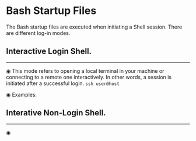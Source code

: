 # Bash Startup Files
The Bash startup files are executed when initiating a Shell session. There are different log-in modes.

## Interactive Login Shell.
---------------------------------------------------------------------
◉ This mode refers to opening a local terminal in your machine or connecting to a remote one interactively. In other words, a session is initiated after a successful login. `ssh user@host`

◉ Examples:











## Interative Non-Login Shell.
---------------------------------------------------------------------
◉
